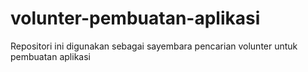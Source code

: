 # volunter-pembuatan-aplikasi
Repositori ini digunakan sebagai sayembara pencarian volunter untuk pembuatan aplikasi
